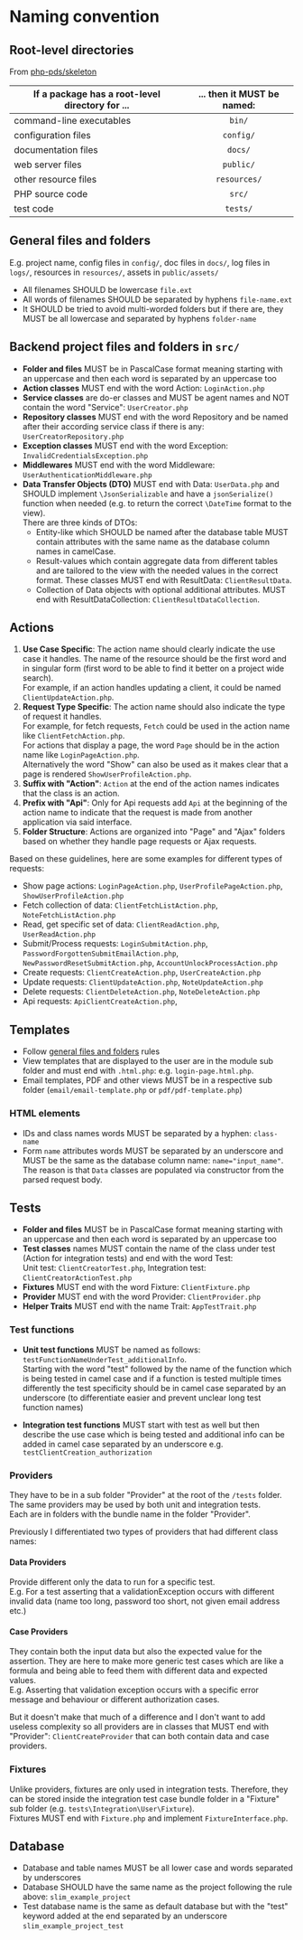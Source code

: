 # Naming convention

## Root-level directories
From [php-pds/skeleton](https://github.com/php-pds/skeleton)

| If a package has a root-level directory for ... |	... then it MUST be named: |
|-------------------------------------------------|:---:|
| command-line executables	                       | `bin/` |
| configuration files	                            | `config/` |
| documentation files	                            | `docs/` |
| web server files	                               | `public/` |
| other resource files	                           | `resources/` |
| PHP source code	                                | `src/` |
| test code	                                      | `tests/` |

## General files and folders
E.g. project name, config files in `config/`, doc files in `docs/`, log files in `logs/`, resources in 
`resources/`, assets in `public/assets/`
* All filenames SHOULD be lowercase `file.ext`
* All words of filenames SHOULD be separated by hyphens `file-name.ext`
* It SHOULD be tried to avoid multi-worded folders but if there are, they MUST be all lowercase 
and separated by hyphens `folder-name`

## Backend project files and folders in `src/`
* **Folder and files** MUST be in PascalCase format meaning starting with an uppercase and then each word 
is separated by an uppercase too
* **Action classes** MUST end with the word Action: `LoginAction.php`
* **Service classes** are do-er classes and MUST be agent names and NOT contain the word "Service": 
`UserCreator.php`
* **Repository classes** MUST end with the word Repository and be named after their according
  service class if there is any: `UserCreatorRepository.php`
* **Exception classes** MUST end with the word Exception: `InvalidCredentialsException.php`
* **Middlewares** MUST end with the word Middleware: `UserAuthenticationMiddleware.php`
* **Data Transfer Objects (DTO)** MUST end with Data: `UserData.php` and SHOULD implement `\JsonSerializable`
and have a `jsonSerialize()` function when needed (e.g. to return the correct `\DateTime` format to the view).   
There are three kinds of DTOs: 
  * Entity-like which SHOULD be named after the database table MUST contain attributes with the same name
    as the database column names in camelCase.
  * Result-values which contain aggregate data from different tables and are tailored to the 
    view with the needed values in the correct format. These classes MUST end with ResultData: `ClientResultData`.
  * Collection of Data objects with optional additional attributes. MUST end with ResultDataCollection: 
    `ClientResultDataCollection`.
  
## Actions
1. **Use Case Specific**: The action name should clearly indicate the use case it handles.
The name of the resource should be the first word and in singular form (first word to be able to
find it better on a project wide search).  
For example, if an action handles updating a client, it could be named `ClientUpdateAction.php`.
2. **Request Type Specific**: The action name should also indicate the type of request it handles.    
For example, for fetch requests, `Fetch` could be used in the action name like `ClientFetchAction.php`.   
For actions that display a page, the word `Page` should be in the action name like `LoginPageAction.php`.   
Alternatively the word "Show" can also be used as it makes clear that a page is rendered `ShowUserProfileAction.php`. 
4. **Suffix with "Action"**: `Action` at the end of the action names indicates that 
the class is an action.
5. **Prefix with "Api"**: Only for Api requests add `Api` at the beginning of the action name
to indicate that the request is made from another application via said interface.
5. **Folder Structure**: Actions are organized into "Page" and "Ajax" folders based on whether they 
handle page requests or Ajax requests.

Based on these guidelines, here are some examples for different types of requests:

- Show page actions: `LoginPageAction.php`, `UserProfilePageAction.php`, `ShowUserProfileAction.php`
- Fetch collection of data: `ClientFetchListAction.php`, `NoteFetchListAction.php`
- Read, get specific set of data: `ClientReadAction.php`, `UserReadAction.php`
- Submit/Process requests: `LoginSubmitAction.php`, `PasswordForgottenSubmitEmailAction.php`, 
`NewPasswordResetSubmitAction.php`, `AccountUnlockProcessAction.php`
- Create requests: `ClientCreateAction.php`, `UserCreateAction.php`
- Update requests: `ClientUpdateAction.php`, `NoteUpdateAction.php`
- Delete requests: `ClientDeleteAction.php`, `NoteDeleteAction.php`
- Api requests: `ApiClientCreateAction.php`,

## Templates
* Follow [general files and folders](#General-files-and-folders) rules
* View templates that are displayed to the user are in the module sub folder and must end
  with `.html.php`: e.g.  `login-page.html.php`.
* Email templates, PDF and other views MUST be in a respective sub folder 
  (`email/email-template.php` or `pdf/pdf-template.php`)   

### HTML elements
* IDs and class names words MUST be separated by a hyphen: `class-name`
* Form `name` attributes words MUST be separated by an underscore and MUST be the same as the database
column name: `name="input_name"`.  
The reason is that `Data` classes are populated via constructor from the parsed request body.
  
## Tests 
* **Folder and files** MUST be in PascalCase format meaning starting with an uppercase and then each word
  is separated by an uppercase too
* **Test classes** names MUST contain the name of the class under test (Action for integration tests) 
  and end with the word Test:  
  Unit test: `ClientCreatorTest.php`, Integration test: `ClientCreatorActionTest.php`
* **Fixtures** MUST end with the word Fixture: `ClientFixture.php`
* **Provider** MUST end with the word Provider: `ClientProvider.php`
* **Helper Traits** MUST end with the name Trait: `AppTestTrait.php`

### Test functions
* **Unit test functions** MUST be named as follows: `testFunctionNameUnderTest_additionalInfo`.  
  Starting with
the word "test" followed by the name of the function which is being tested in camel case
  and if a function is tested multiple times differently the test specificity should be in camel case
  separated by an underscore (to differentiate easier and prevent unclear long test function names)
  
* **Integration test functions** MUST start with test as well but then describe the use case which
is being tested and additional info can be added in camel case separated by an underscore 
  e.g. `testClientCreation_authorization`
  
### Providers
They have to be in a sub folder "Provider" at the root of 
the `/tests` folder. The same providers may be used by both unit and integration tests.  
Each are in folders with the bundle name in the folder "Provider".

Previously I differentiated two types of providers that had different class names: 

#### Data Providers
Provide different only the data to run for a specific test.   
E.g. For a test asserting that a validationException occurs with different invalid data 
(name too long, password too short, not given email address etc.)  

#### Case Providers
They contain both the input data but also the expected value for
the assertion. They are here to make more generic test cases which are like a formula 
and being able to feed them with different data and expected values.  
E.g. Asserting that validation exception occurs with a specific error message and behaviour or different 
authorization cases.

But it doesn't make that much of a difference and I don't want to add useless complexity so all providers are in 
classes that MUST end with "Provider": `ClientCreateProvider` that can both contain data and case providers.

### Fixtures
Unlike providers, fixtures are only used in integration tests. Therefore, they can be stored inside
the integration test case bundle folder in a "Fixture" sub folder 
(e.g. `tests\Integration\User\Fixture`).  
Fixtures MUST end with `Fixture.php` and implement `FixtureInterface.php`.

## Database
* Database and table names MUST be all lower case and words separated by underscores
* Database SHOULD have the same name as the project following the rule above: `slim_example_project`
* Test database name is the same as default database but with the "test" keyword added at the end
  separated by an underscore `slim_example_project_test`
